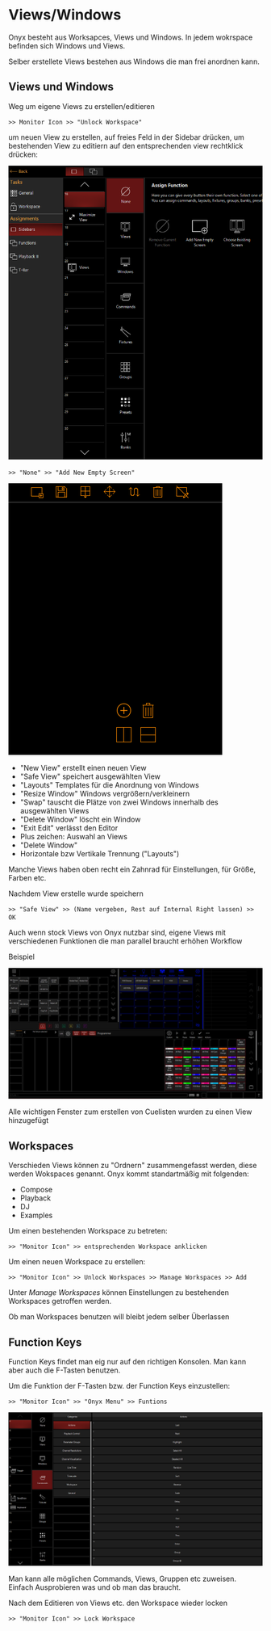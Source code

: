 # Views/Windows

Onyx besteht aus Worksapces, Views und Windows. In jedem wokrspace befinden sich Windows und Views. 

Selber erstellete Views bestehen aus Windows die man frei anordnen kann.


## Views und Windows

Weg um eigene Views zu erstellen/editieren

    >> Monitor Icon >> "Unlock Workspace"

um neuen View zu erstellen, auf freies Feld in der Sidebar drücken, um bestehenden View zu editiern auf den entsprechenden view rechtklick drücken:

![Views](Pics/4_Views.PNG)

    >> "None" >> "Add New Empty Screen"

![newView](Pics/4_newView.PNG)

* "New View" erstellt einen neuen View
* "Safe View" speichert ausgewählten View 
* "Layouts" Templates für die Anordnung von Windows
* "Resize Window" Windows vergrößern/verkleinern
* "Swap" tauscht die Plätze von zwei Windows innerhalb des ausgewählten Views
* "Delete Window" löscht ein Window
* "Exit Edit" verlässt den Editor
* Plus zeichen: Auswahl an Views
* "Delete Window"
* Horizontale bzw Vertikale Trennung ("Layouts")

Manche Views haben oben recht ein Zahnrad für Einstellungen, für Größe, Farben etc.

Nachdem View erstelle wurde speichern

    >> "Safe View" >> (Name vergeben, Rest auf Internal Right lassen) >> OK

Auch wenn stock Views von Onyx nutzbar sind, eigene Views mit verschiedenen Funktionen die man parallel braucht erhöhen Workflow

Beispiel

![Custom](Pics/4_customView.png)

Alle wichtigen Fenster zum erstellen von Cuelisten wurden zu einen View hinzugefügt

## Workspaces

Verschieden Views können zu "Ordnern" zusammengefasst werden, diese werden Wokspaces genannt. Onyx kommt standartmäßig mit folgenden:
* Compose
* Playback
* DJ
* Examples

Um einen bestehenden Workspace zu betreten:

    >> "Monitor Icon" >> entsprechenden Workspace anklicken

Um einen neuen Workspace zu erstellen:

    >> "Monitor Icon" >> Unlock Workspaces >> Manage Workspaces >> Add

Unter *Manage Workspaces* können Einstellungen zu bestehenden Workspaces getroffen werden.

Ob man Workspaces benutzen will bleibt jedem selber Überlassen

## Function Keys

Function Keys findet man eig nur auf den richtigen Konsolen. Man kann aber auch die F-Tasten benutzen.

Um die Funktion der F-Tasten bzw. der Function Keys einzustellen:

    >> "Monitor Icon" >> "Onyx Menu" >> Funtions

![F-Keys](Pics/4_fKeys.PNG)

Man kann alle möglichen Commands, Views, Gruppen etc zuweisen. Einfach Ausprobieren was und ob man das braucht.


Nach dem Editieren von Views etc. den Workspace wieder locken

    >> "Monitor Icon" >> Lock Workspace


